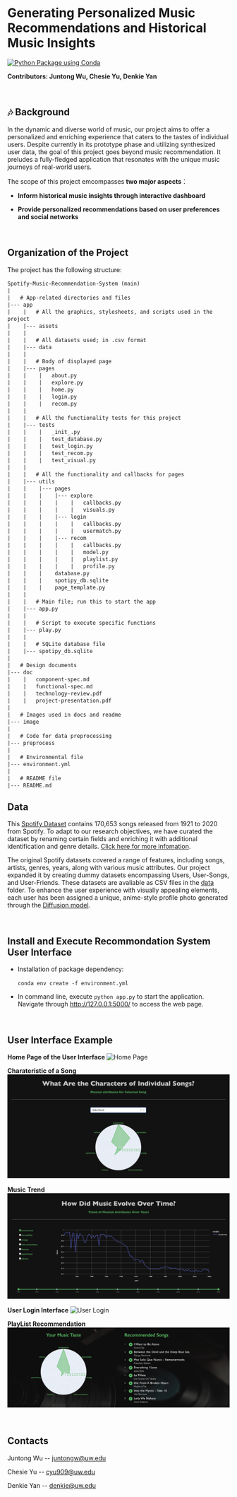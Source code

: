 # Generating Personalized Music Recommendations and Historical Music Insights

[![Python Package using Conda](https://github.com/CSE583-Fall2023-Project/Spotify-Music-Recommendation-System/actions/workflows/python-package-conda.yml/badge.svg)](https://github.com/CSE583-Fall2023-Project/Spotify-Music-Recommendation-System/actions/workflows/python-package-conda.yml)

**Contributors: Juntong Wu, Chesie Yu, Denkie Yan**

<br>

## 🎶 Background

In the dynamic and diverse world of music, our project aims to offer a personalized and enriching experience that caters to the tastes of individual users.  Despite currently in its prototype phase and utilizing synthesized user data, the goal of this project goes beyond music recommendation. It preludes a fully-fledged application that resonates with the unique music journeys of real-world users.  

The scope of this project emcompasses **two major aspects**：

- **Inform historical music insights through interactive dashboard**

- **Provide personalized recommendations based on user preferences and social networks**  

<br>

## Organization of the Project 

The project has the following structure:
```
Spotify-Music-Recommendation-System (main)
|   
|   # App-related directories and files
|--- app
|    |   # All the graphics, stylesheets, and scripts used in the project
|    |--- assets
|    |
|    |   # All datasets used; in .csv format
|    |--- data
|    |
|    |   # Body of displayed page
|    |--- pages
|    |    |   about.py
|    |    |   explore.py
|    |    |   home.py
|    |    |   login.py
|    |    |   recom.py
|    |
|    |   # All the functionality tests for this project
|    |--- tests
|    |    |   _init_.py
|    |    |   test_database.py
|    |    |   test_login.py
|    |    |   test_recom.py
|    |    |   test_visual.py
|    |
|    |   # All the functionality and callbacks for pages
|    |--- utils
|    |    |--- pages
|    |    |    |--- explore
|    |    |    |    |   callbacks.py
|    |    |    |    |   visuals.py
|    |    |    |--- login
|    |    |    |    |   callbacks.py
|    |    |    |    |   usermatch.py
|    |    |    |--- recom
|    |    |    |    |   callbacks.py
|    |    |    |    |   model.py
|    |    |    |    |   playlist.py
|    |    |    |    |   profile.py
|    |    |    database.py
|    |    |    spotipy_db.sqlite
|    |    |    page_template.py
|    |
|    |   # Main file; run this to start the app
|    |--- app.py
|    |
|    |   # Script to execute specific functions
|    |--- play.py
|    |
|    |   # SQLite database file
|    |--- spotipy_db.sqlite
|
|   # Design documents
|--- doc
|    |   component-spec.md
|    |   functional-spec.md
|    |   technology-review.pdf
|    |   project-presentation.pdf
|
|   # Images used in docs and readme
|--- image
|
|   # Code for data preprocessing
|--- preprocess
|
|   # Environmental file
|--- environment.yml
|
|   # README file
|--- README.md
```

## Data

This [Spotify Dataset](https://www.kaggle.com/datasets/vatsalmavani/spotify-dataset/code) contains 170,653 songs released from 1921 to 2020 from Spotify. To adapt to our research objectives, we have curated the dataset by renaming certain fields and enriching it with additional identification and genre details. [Click here for more infomation](https://github.com/CSE583-Fall2023-Project/Spotify-Music-Recommendation-System/blob/main/doc/functional-spec.md). 


The original Spotify datasets covered a range of features, including songs, artists, genres, years, along with various music attributes. Our project expanded it by creating dummy datasets encompassing Users, User-Songs, and User-Friends. These datasets are avaliable as CSV files in the [data](https://github.com/CSE583-Fall2023-Project/Spotify-Music-Recommendation-System/tree/main/app/data) folder. To enhance the user experience with visually appealing elements, each user has been assigned a unique, anime-style profile photo generated through the [Diffusion model](https://huggingface.co/docs/diffusers/index).

<br>

## Install and Execute Recommondation System User Interface
- Installation of package dependency: 

    ```conda env create -f environment.yml```

- In command line, execute ```python app.py``` to start the application. Navigate through http://127.0.0.1:5000/ to access the web page.

<br>

## User Interface Example

**Home Page of the User Interface**
![Home Page](https://github.com/CSE583-Fall2023-Project/Spotify-Music-Recommendation-System/blob/main/image/01-landing.png)

**Charateristic of a Song**
![Characteristic of a Song](https://github.com/CSE583-Fall2023-Project/Spotify-Music-Recommendation-System/blob/main/image/03-explore-radar.png)

**Music Trend**
![Trend of Music](https://github.com/CSE583-Fall2023-Project/Spotify-Music-Recommendation-System/blob/main/image/03-explore-trend.png)

**User Login Interface**
![User Login](https://github.com/CSE583-Fall2023-Project/Spotify-Music-Recommendation-System/blob/main/image/04-login.png)

**PlayList Recommendation**
![Playlist Recommendation](https://github.com/CSE583-Fall2023-Project/Spotify-Music-Recommendation-System/blob/main/image/05-recom.png)

<br>

## Contacts
Juntong Wu -- juntongw@uw.edu

Chesie Yu -- cyu909@uw.edu

Denkie Yan -- denkie@uw.edu

<br>